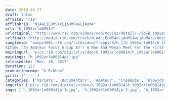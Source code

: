 ```yaml
---
date: 2018-10-27
draft: false
affsite: "r18"
afflinkr18: "NjA4LjEuMS4xLjAuMC4wLjAuMA"
url: "h_1092arle00014"
urloriginal: "http://www.r18.com/videos/vod/movies/detail/-/id=h_1092arle00014"
urlfinal: "http://media.r18.com/track/NjA4LjEuMS4xLjAuMC4wLjAuMA/videos/vod/movies/detail/-/id=h_1092arle00014"
samplevid: "awspv3001.r18.com/litevideo/freepv/h/h_1/h_1092arle014/h_1092arle014_dmb_w.mp4"
title: "An Amateur Focus Group AV!? A Man And Woman Meet For The First Time! They'll Be Fucking 1 Minute After Meeting! 'Stuck Together In The Fucking Position' 60 Minutes Of Continuous Fucking!! Take The 'Love Fuck Mission!' Can A Man And Woman Find Love While Having Condom-Less Creampie Sex!? [A Thorough Investigation] vol. 001"
mainimgurl: "pics.r18.com/digital/video/h_1092arle00014/h_1092arle00014ps.jpg"
mainimgs: "h_1092arle00014ps.jpg"
releasedate: "Mar. 10, 2017"
duration: 123
productioncomp: "& Ribbon"
girls: ['----']
categories: ['Variety', 'Documentary', 'Amateur', 'Creampie', 'Blowjob', 'Hi-Def']
imgurls: ['pics.r18.com/digital/video/h_1092arle00014/h_1092arle00014jp-1.jpg', 'pics.r18.com/digital/video/h_1092arle00014/h_1092arle00014jp-2.jpg', 'pics.r18.com/digital/video/h_1092arle00014/h_1092arle00014jp-3.jpg', 'pics.r18.com/digital/video/h_1092arle00014/h_1092arle00014jp-4.jpg', 'pics.r18.com/digital/video/h_1092arle00014/h_1092arle00014jp-5.jpg', 'pics.r18.com/digital/video/h_1092arle00014/h_1092arle00014jp-6.jpg', 'pics.r18.com/digital/video/h_1092arle00014/h_1092arle00014jp-7.jpg', 'pics.r18.com/digital/video/h_1092arle00014/h_1092arle00014jp-8.jpg', 'pics.r18.com/digital/video/h_1092arle00014/h_1092arle00014jp-9.jpg', 'pics.r18.com/digital/video/h_1092arle00014/h_1092arle00014jp-10.jpg', 'pics.r18.com/digital/video/h_1092arle00014/h_1092arle00014jp-11.jpg', 'pics.r18.com/digital/video/h_1092arle00014/h_1092arle00014jp-12.jpg', 'pics.r18.com/digital/video/h_1092arle00014/h_1092arle00014jp-13.jpg', 'pics.r18.com/digital/video/h_1092arle00014/h_1092arle00014jp-14.jpg', 'pics.r18.com/digital/video/h_1092arle00014/h_1092arle00014jp-15.jpg', 'pics.r18.com/digital/video/h_1092arle00014/h_1092arle00014jp-16.jpg', 'pics.r18.com/digital/video/h_1092arle00014/h_1092arle00014jp-17.jpg', 'pics.r18.com/digital/video/h_1092arle00014/h_1092arle00014jp-18.jpg', 'pics.r18.com/digital/video/h_1092arle00014/h_1092arle00014jp-19.jpg', 'pics.r18.com/digital/video/h_1092arle00014/h_1092arle00014jp-20.jpg']
imgs: ['h_1092arle00014jp-1.jpg', 'h_1092arle00014jp-2.jpg', 'h_1092arle00014jp-3.jpg', 'h_1092arle00014jp-4.jpg', 'h_1092arle00014jp-5.jpg', 'h_1092arle00014jp-6.jpg', 'h_1092arle00014jp-7.jpg', 'h_1092arle00014jp-8.jpg', 'h_1092arle00014jp-9.jpg', 'h_1092arle00014jp-10.jpg', 'h_1092arle00014jp-11.jpg', 'h_1092arle00014jp-12.jpg', 'h_1092arle00014jp-13.jpg', 'h_1092arle00014jp-14.jpg', 'h_1092arle00014jp-15.jpg', 'h_1092arle00014jp-16.jpg', 'h_1092arle00014jp-17.jpg', 'h_1092arle00014jp-18.jpg', 'h_1092arle00014jp-19.jpg', 'h_1092arle00014jp-20.jpg']
---
```

